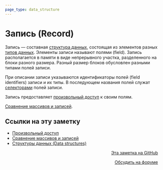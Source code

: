 ```yaml
---
page_type: data_structure
---
```


# Запись (Record)

Запись — составная [структура данных](20221025223341.md), состоящая из элементов разных [типов данных](20221120135950.md). Элементы записи называют полями (field). Запись располагается в памяти в виде непрерывного участка, разделенного на блоки разного размера. Разный размер блоков обусловлен разными типами полей записи.

При описании записи указываются идентификаторы полей (field identifiers) записи и их типы. В последующем названия полей служат [селекторами](20221122202116.md) полей записи.

Запись предоставляет [произвольный доступ](20221108225121.md) к своим полям.

[Сравнение массивов и записей](20221122202900.md).

## Ссылки на эту заметку

* [Произвольный доступ](20221108225121.md)
* [Сравнение массивов и записей](20221122202900.md)
* [Структуры данных (Data structures)](20221025223341.md)


<p v-pre style="text-align: right">
  <a href="https://github.com/Kverde/algorithms/blob/main/source/20221122200850.md" target="_blank">
  Эта заметка на GitHub
  </a>
</p>



<p v-pre style="text-align: right">
  <a href="https://discourse.comtext.space/new-topic?title=%D0%97%D0%B0%D0%BF%D0%B8%D1%81%D1%8C%20%28Record%29&body=&category=algorithm" target="_blank">
  Обсудить на форуме
  </a>
</p>
